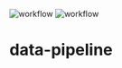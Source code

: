 ![workflow](https://github.com/zablon-oigo/data-pipeline/actions/workflows/ci.yml/badge.svg)
![workflow](https://github.com/zablon-oigo/data-pipeline/actions/workflows/test.yml/badge.svg)

# data-pipeline